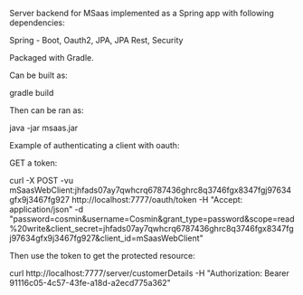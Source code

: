Server backend for MSaas implemented as a Spring app with following dependencies:

Spring - Boot, Oauth2, JPA, JPA Rest, Security

Packaged with Gradle.

Can be built as:

gradle build

Then can be ran as:

java -jar msaas.jar



Example of authenticating a client with oauth:

GET a token:

curl -X POST -vu mSaasWebClient:jhfads07ay7qwhcrq6787436ghrc8q3746fgx8347fgj97634gfx9j3467fg927 http://localhost:7777/oauth/token -H "Accept: application/json" -d "password=cosmin&username=Cosmin&grant_type=password&scope=read%20write&client_secret=jhfads07ay7qwhcrq6787436ghrc8q3746fgx8347fgj97634gfx9j3467fg927&client_id=mSaasWebClient"

Then use the token to get the protected resource:

curl http://localhost:7777/server/customerDetails -H "Authorization: Bearer 91116c05-4c57-43fe-a18d-a2ecd775a362"


